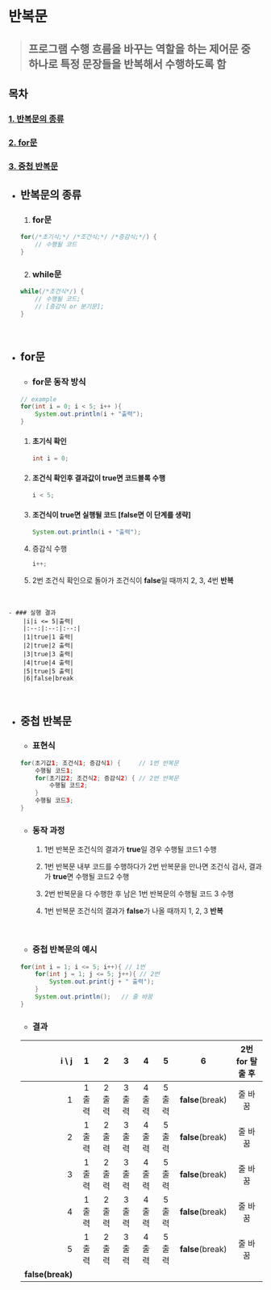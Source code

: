 # 반복문
> ## 프로그램 수행 흐름을 바꾸는 역할을 하는 제어문 중 하나로 특정 문장들을 반복해서 수행하도록 함  
## 목차
### [1. 반복문의 종류](#반복문의-종류)
### [2. for문](#for문)
### [3. 중첩 반복문](#중첩-반복문)
 - ## 반복문의 종류
    1. ### for문
	```Java
	for(/*초기식;*/ /*조건식;*/ /*증감식;*/) {
		// 수행될 코드
	}
	```
	
	2. ### while문
	```Java
	while(/*조건식*/) {
		// 수행될 코드;
		// [증감식 or 분기문];
	}
	```  
</br>

 - ## for문
 	- ### for문 동작 방식
	```Java
	// example
 	for(int i = 0; i < 5; i++ ){
		System.out.println(i + "출력");
 	}
	```
	1. #### **초기식** 확인
  
		```Java
		int i = 0;
		```

	2. ####  조건식 확인후 결과값이 **true**면 코드블록 수행  

		```Java
		i < 5;
		```

	3. #### 조건식이 **true**면 실행될 코드 [**false**면 이 단계를 **생략**]   

		```Java
		System.out.println(i + "출력");
		```

	4. 증감식 수행  

		```Java
		i++;
		```

	5. 2번 조건식 확인으로 돌아가 조건식이 **false**일 때까지 2, 3, 4번 **반복**   
</br>
  

	- ### 실행 결과
		|i|i <= 5|출력|
		|:--:|:--:|:--:|
		|1|true|1 출력|
		|2|true|2 출력|
		|3|true|3 출력|	
		|4|true|4 출력|
		|5|true|5 출력|
		|6|false|break   
</br>

- ## 중첩 반복문

	- ### 표현식
	```Java
	for(초기값1; 조건식1; 증감식1) {		// 1번 반복문
		수행될 코드1;
		for(초기값2; 조건식2; 증감식2) {	// 2번 반복문
			수행될 코드2;
		}
		수행될 코드3;
	}
	```
	- ### 동작 과정
		1. 1번 반복문 조건식의 결과가 **true**일 경우 수행될 코드1 수행

		2. 1번 반복문 내부 코드를 수행하다가 2번 반복문을 만나면 조건식 검사, 결과가 **true**면 수행될 코드2 수행

		3. 2번 반복문을 다 수행한 후 남은 1번 반복문의 수행될 코드 3 수행

		4. 1번 반복문 조건식의 결과가 **false**가 나올 때까지 1, 2, 3 **반복**  

	</br>

	- ### 중첩 반복문의 예시
	```Java
	for(int i = 1; i <= 5; i++){ // 1번
		for(int j = 1; j <= 5; j++){ // 2번
			System.out.print(j + " 출력");
		}
		System.out.println(); 	// 줄 바꿈
	}
	```  
    - ### 결과
	|i  \  j|1|2|3|4|5|6|2번 for 탈출 후|
	|--:|:--:|:--:|:--:|:--:|:--:|:--:|:--:|
	|1|1 출력|2 출력|3 출력|4 출력|5 출력|**false**(break)|줄 바꿈|
	|2|1 출력|2 출력|3 출력|4 출력|5 출력|**false**(break)|줄 바꿈|
	|3|1 출력|2 출력|3 출력|4 출력|5 출력|**false**(break)|줄 바꿈|
	|4|1 출력|2 출력|3 출력|4 출력|5 출력|**false**(break)|줄 바꿈|
	|5|1 출력|2 출력|3 출력|4 출력|5 출력|**false**(break)|줄 바꿈|
	|**false(break)**|
